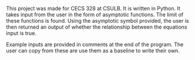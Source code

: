 This project was made for CECS 328 at CSULB. It is written in Python. It takes input from the user in the form of asymptotic functions. The limit of these functions is found. Using the asymptotic symbol provided, the user is then returned an output of whether the relationship between the equations input is true.

Example inputs are provided in comments at the end of the program. The user can copy from these are use them as a baseline to write their own.
